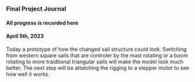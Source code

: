 ### Final Project Journal

#### All progress is recorded here 

#### April 5th, 2023

Today a prototype of how the changed sail structure could look. Switching from western square sails that are controler by the mast rotating or a boom rotating to more traidtional triangular sails will make the model look much better.
The next step will be attatching the rigging to a stepper motor to see how well it works.
